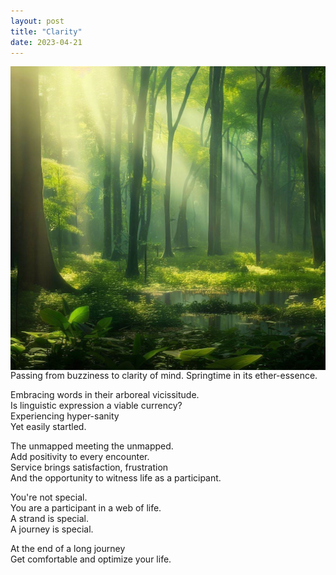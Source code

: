 ```yaml
---
layout: post
title: "Clarity"
date: 2023-04-21
---
```

<img style="float: right;" alt="forest floor with diffuse light" src="/images/forest1.jpeg" width="512" height="486">
Passing from buzziness to clarity of mind.  
Springtime in its ether-essence.  

Embracing words in their arboreal vicissitude.  
Is linguistic expression a viable currency?   
Experiencing hyper-sanity  
Yet easily startled.  

The unmapped meeting the unmapped.  
Add positivity to every encounter.  
Service brings satisfaction, frustration  
And the opportunity to witness life as a participant.  

You're not special.  
You are a participant in a web of life.  
A strand is special.  
A journey is special.  

At the end of a long journey   
Get comfortable and optimize your life.  



